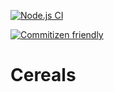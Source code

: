 [![Node.js CI](https://github.com/OurServings/cereals/actions/workflows/publish.yml/badge.svg)](https://github.com/OurServings/cereals/actions/workflows/publish.yml)

[![Commitizen friendly](https://img.shields.io/badge/commitizen-friendly-brightgreen.svg)](http://commitizen.github.io/cz-cli/)

# Cereals

